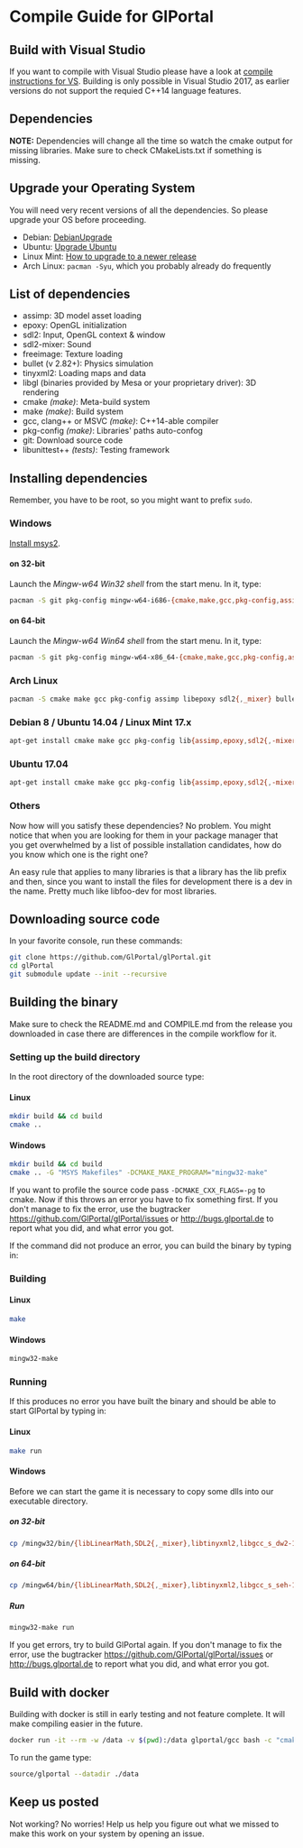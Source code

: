 # Compile Guide for GlPortal

## Build with Visual Studio
If you want to compile with Visual Studio please have a look at [compile instructions for VS](https://github.com/GlPortal/glportal-vs).
Building is only possible in Visual Studio 2017, as earlier versions do not support the requied C++14 language features.

## Dependencies
**NOTE:** Dependencies will change all the time so watch the cmake output for missing libraries.
Make sure to check CMakeLists.txt if something is missing.

## Upgrade your Operating System
You will need very recent versions of all the dependencies. So please upgrade your OS before proceeding.

* Debian: [DebianUpgrade](https://wiki.debian.org/DebianUpgrade)
* Ubuntu: [Upgrade Ubuntu](http://www.ubuntu.com/download/desktop/upgrade)
* Linux Mint: [How to upgrade to a newer release](https://community.linuxmint.com/tutorial/view/2)
* Arch Linux: `pacman -Syu`, which you probably already do frequently

## List of dependencies
- assimp: 3D model asset loading
- epoxy: OpenGL initialization
- sdl2: Input, OpenGL context & window
- sdl2-mixer: Sound
- freeimage: Texture loading
- bullet (v 2.82+): Physics simulation
- tinyxml2: Loading maps and data
- libgl (binaries provided by Mesa or your proprietary driver): 3D rendering
- cmake *(make)*: Meta-build system
- make *(make)*: Build system
- gcc, clang++ or MSVC *(make)*: C++14-able compiler
- pkg-config *(make)*: Libraries' paths auto-confog
- git: Download source code
- libunittest++ *(tests)*: Testing framework

## Installing dependencies
Remember, you have to be root, so you might want to prefix `sudo`.

### Windows
[Install msys2](http://msys2.github.io/).

#### on 32-bit
Launch the *Mingw-w64 Win32 shell* from the start menu. In it, type:
```bash
pacman -S git pkg-config mingw-w64-i686-{cmake,make,gcc,pkg-config,assimp,libepoxy,SDL2{,_mixer},bullet,tinyxml2,freeimage}
```

#### on 64-bit
Launch the *Mingw-w64 Win64 shell* from the start menu. In it, type:
```bash
pacman -S git pkg-config mingw-w64-x86_64-{cmake,make,gcc,pkg-config,assimp,libepoxy,SDL2{,_mixer},bullet,tinyxml2,freeimage}
```

### Arch Linux
```bash
pacman -S cmake make gcc pkg-config assimp libepoxy sdl2{,_mixer} bullet mesa tinyxml2 freeimage
```

### Debian 8 / Ubuntu 14.04 / Linux Mint 17.x
```bash
apt-get install cmake make gcc pkg-config lib{assimp,epoxy,sdl2{,-mixer},bullet,tinyxml2,gl1-mesa,unittest++,freeimage}-dev
```

### Ubuntu 17.04
```bash
apt-get install cmake make gcc pkg-config lib{assimp,epoxy,sdl2{,-mixer},bullet,tinyxml2,gl1-mesa,unittest++,freeimageplus}-dev
```

### Others
Now how will you satisfy these dependencies? No problem. You might notice that when you
are looking for them in your package manager that you get overwhelmed by a list of possible
installation candidates, how do you know which one is the right one?

An easy rule that applies to many libraries is that a library has the lib prefix and then,
since you want to install the files for development there is a dev in the name.
Pretty much like libfoo-dev for most libraries.

## Downloading source code

In your favorite console, run these commands:

```bash
git clone https://github.com/GlPortal/glPortal.git
cd glPortal
git submodule update --init --recursive
```

## Building the binary

Make sure to check the README.md and COMPILE.md from the release you downloaded in case
there are differences in the compile workflow for it.

### Setting up the build directory
In the root directory of the downloaded source type:
#### Linux
```bash
mkdir build && cd build
cmake ..
```

#### Windows
```bash
mkdir build && cd build
cmake .. -G "MSYS Makefiles" -DCMAKE_MAKE_PROGRAM="mingw32-make"
```


If you want to profile the source code pass `-DCMAKE_CXX_FLAGS=-pg` to cmake.
Now if this throws an error you have to fix something first. If you don't manage to fix the error, use the
bugtracker https://github.com/GlPortal/glPortal/issues or http://bugs.glportal.de to report what you did, and what error you got.

If the command did not produce an error, you can build the binary by typing in:

### Building
#### Linux
```bash
make
```

#### Windows
```bash
mingw32-make
```

### Running
If this produces no error you have built the binary and should be able to start GlPortal by typing in:
#### Linux
```bash
make run
```

#### Windows
Before we can start the game it is necessary to copy some dlls into our executable directory.

##### on 32-bit
```bash
cp /mingw32/bin/{libLinearMath,SDL2{,_mixer},libtinyxml2,libgcc_s_dw2-1,libstdc++-6,libmodplug-1,libvorbisfile-3,libvorbis-0,libogg-0,libassimp,libBulletCollision,libBulletDynamics,libepoxy-0,libwinpthread-1,libfluidsynth-1,libminizip-1,zlib1,libFLAC-8,libmad-0,libbz2-1,libglib-2.0-0,libportaudio-2,libsndfile-1,libintl-8,libspeex-1,libvorbisenc-2,libiconv-2}.dll source
```

##### on 64-bit
```bash
cp /mingw64/bin/{libLinearMath,SDL2{,_mixer},libtinyxml2,libgcc_s_seh-1,libstdc++-6,libmodplug-1,libvorbisfile-3,libvorbis-0,libogg-0,libassimp,libBulletCollision,libBulletDynamics,libepoxy-0,libwinpthread-1,libfluidsynth-1,libminizip-1,zlib1,libFLAC-8,libmad-0,libbz2-1,libglib-2.0-0,libportaudio-2,libsndfile-1,libintl-8,libspeex-1,libvorbisenc-2,libiconv-2,libpcre-1}.dll source
```

##### Run
```bash
mingw32-make run
```

If you get errors, try to build GlPortal again. If you don't manage to fix the error, use the
bugtracker https://github.com/GlPortal/glPortal/issues or http://bugs.glportal.de to report what you did, and what error you got.

## Build with docker
Building with docker is still in early testing and not feature complete. It will make compiling easier in the future.
```bash
docker run -it --rm -w /data -v $(pwd):/data glportal/gcc bash -c "cmake ./; make"
```

To run the game type:
```bash
source/glportal --datadir ./data
```

## Keep us posted
Not working? No worries! Help us help you figure out what we missed to make this work on
your system by opening an issue.
